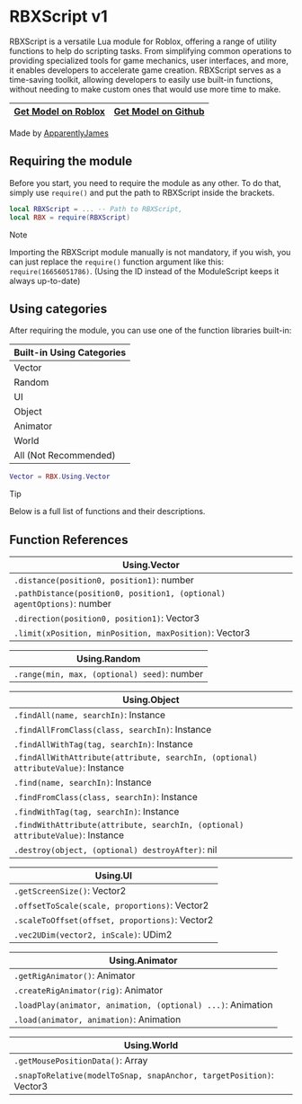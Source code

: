 # RBXScript v1
RBXScript is a versatile Lua module for Roblox, offering a range of utility functions to help do scripting tasks. From simplifying common operations to providing specialized tools for game mechanics, user interfaces, and more, it enables developers to accelerate game creation. RBXScript serves as a time-saving toolkit, allowing developers to easily use built-in functions, without needing to make custom ones that would use more time to make.

| [Get Model on Roblox](https://create.roblox.com/store/asset/16656051786) | [Get Model on Github](https://github.com/ApparentlyJamesGH/RBXScript/releases/latest) |
| ------------- | ------------- |

Made by [ApparentlyJames](https://apparentlyjames.carrd.co/)

## Requiring the module
Before you start, you need to require the module as any other. To do that, simply use ```require()``` and put the path to RBXScript inside the brackets.
```lua
local RBXScript = ... -- Path to RBXScript,
local RBX = require(RBXScript)
```

> [!NOTE]
> Importing the RBXScript module manually is not mandatory, if you wish, you can just replace the `require()` function argument like this: `require(16656051786)`. (Using the ID instead of the ModuleScript keeps it always up-to-date)

## Using categories
After requiring the module, you can use one of the function libraries built-in:

| Built-in Using Categories |
| ------------- |
| Vector |
| Random |
| UI |
| Object |
| Animator |
| World |
| All (Not Recommended) |

```lua
Vector = RBX.Using.Vector
```

> [!TIP]
> Below is a full list of functions and their descriptions.

## Function References

| Using.Vector |
| ------------- |
| `.distance(position0, position1)`: number |
| `.pathDistance(position0, position1, (optional) agentOptions)`: number |
| `.direction(position0, position1)`: Vector3 |
| `.limit(xPosition, minPosition, maxPosition)`: Vector3 |

| Using.Random |
| ------------- |
| `.range(min, max, (optional) seed)`: number |

| Using.Object |
| ------------- |
| `.findAll(name, searchIn)`: Instance |
| `.findAllFromClass(class, searchIn)`: Instance |
| `.findAllWithTag(tag, searchIn)`: Instance |
| `.findAllWithAttribute(attribute, searchIn, (optional) attributeValue)`: Instance |
| `.find(name, searchIn)`: Instance |
| `.findFromClass(class, searchIn)`: Instance |
| `.findWithTag(tag, searchIn)`: Instance |
| `.findWithAttribute(attribute, searchIn, (optional) attributeValue)`: Instance |
| `.destroy(object, (optional) destroyAfter)`: nil |

| Using.UI |
| ------------- |
| `.getScreenSize()`: Vector2 |
| `.offsetToScale(scale, proportions)`: Vector2 |
| `.scaleToOffset(offset, proportions)`: Vector2 |
| `.vec2UDim(vector2, inScale)`: UDim2 |

| Using.Animator |
| ------------- |
| `.getRigAnimator()`: Animator |
| `.createRigAnimator(rig)`: Animator |
| `.loadPlay(animator, animation, (optional) ...)`: Animation |
| `.load(animator, animation)`: Animation |

| Using.World |
| ------------- |
| `.getMousePositionData()`: Array |
| `.snapToRelative(modelToSnap, snapAnchor, targetPosition)`: Vector3 |
